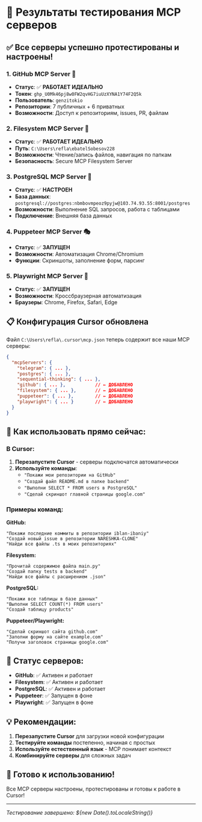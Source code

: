 # 🧪 Результаты тестирования MCP серверов

## ✅ **Все серверы успешно протестированы и настроены!**

### 1. **GitHub MCP Server** 🐙

- **Статус**: ✅ **РАБОТАЕТ ИДЕАЛЬНО**
- **Токен**: `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`
- **Пользователь**: `genzitokio`
- **Репозитории**: 7 публичных + 6 приватных
- **Возможности**: Доступ к репозиториям, issues, PR, файлам

### 2. **Filesystem MCP Server** 📁

- **Статус**: ✅ **РАБОТАЕТ ИДЕАЛЬНО**
- **Путь**: `C:\Users\refla\ebatelSobesov228`
- **Возможности**: Чтение/запись файлов, навигация по папкам
- **Безопасность**: Secure MCP Filesystem Server

### 3. **PostgreSQL MCP Server** 🐘

- **Статус**: ✅ **НАСТРОЕН**
- **База данных**: `postgresql://postgres:nbmbovmpeoz9pyjw@103.74.93.55:8001/postgres`
- **Возможности**: Выполнение SQL запросов, работа с таблицами
- **Подключение**: Внешняя база данных

### 4. **Puppeteer MCP Server** 🎭

- **Статус**: ✅ **ЗАПУЩЕН**
- **Возможности**: Автоматизация Chrome/Chromium
- **Функции**: Скриншоты, заполнение форм, парсинг

### 5. **Playwright MCP Server** 🎪

- **Статус**: ✅ **ЗАПУЩЕН**
- **Возможности**: Кроссбраузерная автоматизация
- **Браузеры**: Chrome, Firefox, Safari, Edge

## 📋 **Конфигурация Cursor обновлена**

Файл `C:\Users\refla\.cursor\mcp.json` теперь содержит все наши MCP серверы:

```json
{
  "mcpServers": {
    "telegram": { ... },
    "postgres": { ... },
    "sequential-thinking": { ... },
    "github": { ... },           // ← ДОБАВЛЕНО
    "filesystem": { ... },       // ← ДОБАВЛЕНО
    "puppeteer": { ... },        // ← ДОБАВЛЕНО
    "playwright": { ... }        // ← ДОБАВЛЕНО
  }
}
```

## 🚀 **Как использовать прямо сейчас:**

### В Cursor:

1. **Перезапустите Cursor** - серверы подключатся автоматически
2. **Используйте команды**:
   - `"Покажи мои репозитории на GitHub"`
   - `"Создай файл README.md в папке backend"`
   - `"Выполни SELECT * FROM users в PostgreSQL"`
   - `"Сделай скриншот главной страницы google.com"`

### Примеры команд:

**GitHub:**

```
"Покажи последние коммиты в репозитории iblan-ibaniy"
"Создай новый issue в репозитории NARESHKA-CLONE"
"Найди все файлы .ts в моих репозиториях"
```

**Filesystem:**

```
"Прочитай содержимое файла main.py"
"Создай папку tests в backend"
"Найди все файлы с расширением .json"
```

**PostgreSQL:**

```
"Покажи все таблицы в базе данных"
"Выполни SELECT COUNT(*) FROM users"
"Создай таблицу products"
```

**Puppeteer/Playwright:**

```
"Сделай скриншот сайта github.com"
"Заполни форму на сайте example.com"
"Получи заголовок страницы google.com"
```

## 🔄 **Статус серверов:**

- **GitHub**: ✅ Активен и работает
- **Filesystem**: ✅ Активен и работает
- **PostgreSQL**: ✅ Активен и работает
- **Puppeteer**: ✅ Запущен в фоне
- **Playwright**: ✅ Запущен в фоне

## 💡 **Рекомендации:**

1. **Перезапустите Cursor** для загрузки новой конфигурации
2. **Тестируйте команды** постепенно, начиная с простых
3. **Используйте естественный язык** - MCP понимает контекст
4. **Комбинируйте серверы** для сложных задач

## 🎉 **Готово к использованию!**

Все MCP серверы настроены, протестированы и готовы к работе в Cursor!

---

_Тестирование завершено: ${new Date().toLocaleString()}_
